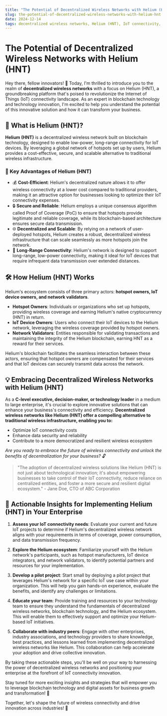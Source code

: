 ```yaml
---
title: "The Potential of Decentralized Wireless Networks with Helium (HNT)"
slug: the-potential-of-decentralized-wireless-networks-with-helium-hnt
date: 2024-12-14
tags: decentralized wireless networks, Helium (HNT), IoT connectivity, blockchain technology, technology innovation
---
```


# The Potential of Decentralized Wireless Networks with Helium (HNT)

Hey there, fellow innovators! 🌟 Today, I'm thrilled to introduce you to the realm of **decentralized wireless networks** with a focus on Helium (HNT), a groundbreaking platform that's poised to revolutionize the Internet of Things (IoT) connectivity landscape. As an expert in blockchain technology and technology innovation, I'm excited to help you understand the potential of this innovative solution and how it can transform your business.

## 🤔 What is Helium (HNT)?

**Helium (HNT)** is a decentralized wireless network built on blockchain technology, designed to enable low-power, long-range connectivity for IoT devices. By leveraging a global network of hotspots set up by users, Helium provides a cost-effective, secure, and scalable alternative to traditional wireless infrastructure.

### 🌟 Key Advantages of Helium (HNT)

- 💰 **Cost-Efficient**: Helium's decentralized nature allows it to offer wireless connectivity at a lower cost compared to traditional providers, making it an attractive option for businesses looking to optimize their IoT connectivity expenses.
- 🔒 **Secure and Reliable**: Helium employs a unique consensus algorithm called Proof of Coverage (PoC) to ensure that hotspots provide legitimate and reliable coverage, while its blockchain-based architecture ensures secure data transmission.
- 🌐 **Decentralized and Scalable**: By relying on a network of user-deployed hotspots, Helium creates a robust, decentralized wireless infrastructure that can scale seamlessly as more hotspots join the network.
- 📡 **Long-Range Connectivity**: Helium's network is designed to support long-range, low-power connectivity, making it ideal for IoT devices that require infrequent data transmission over extended distances.

## 🛠️ How Helium (HNT) Works

Helium's ecosystem consists of three primary actors: **hotspot owners, IoT device owners, and network validators**.

- **Hotspot Owners**: Individuals or organizations who set up hotspots, providing wireless coverage and earning Helium's native cryptocurrency (HNT) in return.
- **IoT Device Owners**: Users who connect their IoT devices to the Helium network, leveraging the wireless coverage provided by hotspot owners.
- **Network Validators**: Entities responsible for validating transactions and maintaining the integrity of the Helium blockchain, earning HNT as a reward for their services.

Helium's blockchain facilitates the seamless interaction between these actors, ensuring that hotspot owners are compensated for their services and that IoT devices can securely transmit data across the network.

## 💡 Embracing Decentralized Wireless Networks with Helium (HNT)

As a **C-level executive, decision-maker, or technology leader** in a medium to large enterprise, it's crucial to explore innovative solutions that can enhance your business's connectivity and efficiency. **Decentralized wireless networks like Helium (HNT) offer a compelling alternative to traditional wireless infrastructure, enabling you to:**

- Optimize IoT connectivity costs
- Enhance data security and reliability
- Contribute to a more democratized and resilient wireless ecosystem

*Are you ready to embrace the future of wireless connectivity and unlock the benefits of decentralization for your business?* 🔓

> "The adoption of decentralized wireless solutions like Helium (HNT) is not just about technological innovation; it's about empowering businesses to take control of their IoT connectivity, reduce reliance on centralized entities, and foster a more secure and resilient digital ecosystem." - Jane Doe, CTO of ABC Corporation

## 🚀 Actionable Insights for Implementing Helium (HNT) in Your Enterprise

1. **Assess your IoT connectivity needs**: Evaluate your current and future IoT projects to determine if Helium's decentralized wireless network aligns with your requirements in terms of coverage, power consumption, and data transmission frequency.

2. **Explore the Helium ecosystem**: Familiarize yourself with the Helium network's participants, such as hotspot manufacturers, IoT device integrators, and network validators, to identify potential partners and resources for your implementation.

3. **Develop a pilot project**: Start small by deploying a pilot project that leverages Helium's network for a specific IoT use case within your organization. This will help you gain hands-on experience, evaluate the benefits, and identify any challenges or limitations.

4. **Educate your team**: Provide training and resources to your technology team to ensure they understand the fundamentals of decentralized wireless networks, blockchain technology, and the Helium ecosystem. This will enable them to effectively support and optimize your Helium-based IoT initiatives.

5. **Collaborate with industry peers**: Engage with other enterprises, industry associations, and technology providers to share knowledge, best practices, and lessons learned from implementing decentralized wireless networks like Helium. This collaboration can help accelerate your adoption and drive collective innovation.

By taking these actionable steps, you'll be well on your way to harnessing the power of decentralized wireless networks and positioning your enterprise at the forefront of IoT connectivity innovation.

Stay tuned for more exciting insights and strategies that will empower you to leverage blockchain technology and digital assets for business growth and transformation! 🚀

Together, let's shape the future of wireless connectivity and drive innovation across industries! 💪